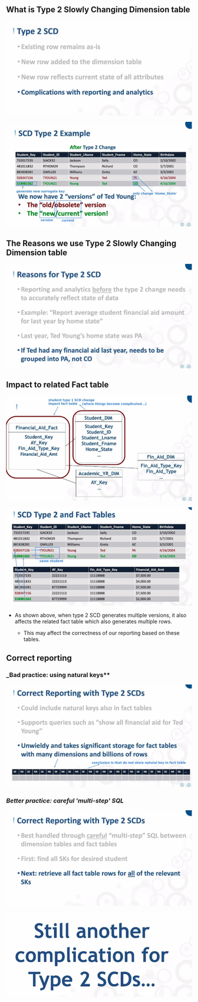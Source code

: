 ## **What is Type 2 Slowly Changing Dimension table**

![Alt type2 scd](pic/01.jpg)

![Alt example](pic/02.jpg)

## **The Reasons we use Type 2 Slowly Changing Dimension table**

![Alt reasons](pic/03.jpg)

## **Impact to related Fact table**

![Alt fact table](pic/04.jpg)

![Alt two row fk to same student](pic/05.jpg)

- As shown above, when type 2 SCD generates multiple versions, it also affects the related fact table which also generates multiple rows.

  - This may affect the correctness of our reporting based on these tables.

## **Correct reporting**

### _Bad practice: using natural keys**

![Alt correct reporting 1](pic/06.jpg)

### _Better practice: **careful** 'multi-step' SQL_

![Alt correct reporting 2](pic/07.jpg)

![Alt still](pic/08.jpg)
